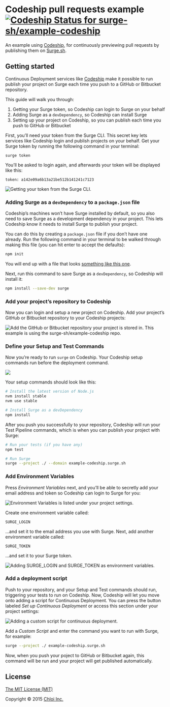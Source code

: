 # Codeship pull requests example [![Codeship Status for surge-sh/example-codeship](https://codeship.com/projects/ee9ddbc0-fb5a-0132-51ff-0ea73193a6c8/status?branch=master)](https://codeship.com/projects/83463)

An example using [Codeship](https://codeship.com), for continuously previewing pull requests by publishing them on [Surge.sh](https://surge.sh).

## Getting started

Continuous Deployment services like [Codeship](https://codeship.com) make it possible to run publish your project on Surge each time you push to a GitHub or Bitbucket repository.

This guide will walk you through:

1. Getting your Surge token, so Codeship can login to Surge on your behalf
2. Adding Surge as a `devDependency`, so Codeship can install Surge
3. Setting up your project on Codeship, so you can publish each time you push to GitHub or Bitbucket

First, you’ll need your token from the Surge CLI. This secret key lets services like Codeship login and publish projects on your behalf. Get your Surge token by running the following command in your terminal:

```
surge token
```

You’ll be asked to login again, and afterwards your token will be displayed like this:

```
token: a142e09a6b13a21be512b141241c7123
```

![Getting your token from the Surge CLI.](https://surge.sh/images/help/integrating-with-codeship.gif)

### Adding Surge as a `devDependency` to a `package.json` file

Codeship’s machines won’t have Surge installed by default, so you also need to save Surge as a development dependency in your project. This lets Codeship know it needs to install Surge to publish your project.

You can do this by creating a `package.json` file if you don’t have one already. Run the following command in your terminal to be walked through making this file (you can hit enter to accept the defaults):

```sh
npm init
```

You will end up with a file that looks [something like this one](package.json).

Next, run this command to save Surge as a `devDependency`, so Codeship will install it:

```sh
npm install --save-dev surge
```

### Add your project’s repository to Codeship

Now you can login and setup a new project on Codeship. Add your project’s GitHub or Bitbucket repository to your Codeship projects:

![Add the GitHub or Bitbucket repository your project is stored in. This example is using the surge-sh/example-codeship repo.](https://surge.sh/images/help/integrating-with-codeship-2.png)

### Define your Setup and Test Commands

Now you’re ready to run `surge` on Codeship. Your Codeship setup commands run before the deployment command.

![](https://surge.sh/images/help/integrating-with-codeship-3.png)

Your setup commands should look like this:

```sh
# Install the latest version of Node.js
nvm install stable
nvm use stable

# Install Surge as a devDependency
npm install
```

After you push you successfully to your repository, Codeship will run your Test Pipeline commands, which is when you can publish your project with Surge:

```sh
# Run your tests (if you have any)
npm test

# Run Surge
surge --project ./ --domain example-codeship.surge.sh
```

### Add Environment Variables

Press _Environment Variables_ next, and you’ll be able to secretly add your email address and token so Codeship can login to Surge for you:

![Environment Variables is listed under your project settings.](https://surge.sh/images/help/integrating-with-codeship-4.png)

Create one environment variable called:

```
SURGE_LOGIN
```

…and set it to the email address you use with Surge. Next, add another environment variable called:

```
SURGE_TOKEN
```

…and set it to your Surge token.

![Adding `SURGE_LOGIN` and `SURGE_TOKEN` as environment variables.](https://surge.sh/images/help/integrating-with-codeship-5.png)

### Add a deployment script

Push to your repository, and your Setup and Test commands should run, triggering your tests to run on Codeship. Now, Codeship will let you move onto adding a script for Continuous Deployment. You can press the button labeled _Set up Continuous Deployment_ or access this section under your project settings:

![Adding a custom script for continuous deployment.](https://surge.sh/images/help/integrating-with-codeship-6.png)

Add a _Custom Script_ and enter the command you want to run with Surge, for example:

```sh
surge --project ./ example-codeship.surge.sh
```

Now, when you push your poject to GitHub or Bitbucket again, this command will be run and your project will get published automatically.

## License

[The MIT License (MIT)](LICENSE.md)

Copyright © 2015 [Chloi Inc.](http://chloi.io)

